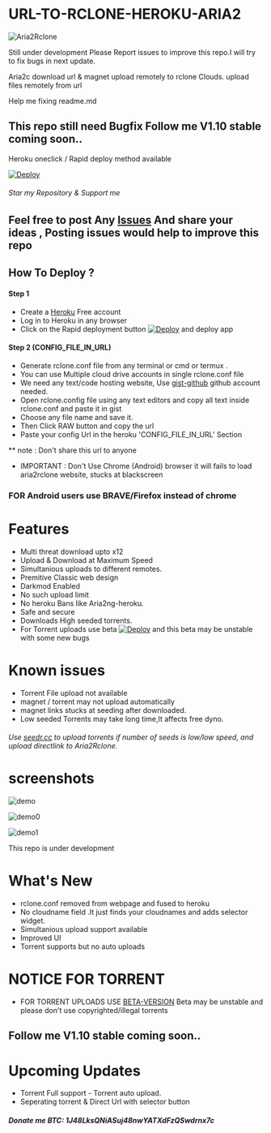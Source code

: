 # URL-TO-RCLONE-HEROKU-ARIA2

![Aria2Rclone](https://raw.githubusercontent.com/developeranaz/Aria2-Rclone-Remote-Uploader-HEROKU/main/example-imgs/162030099946.jpg)

 Still under development Please Report issues to improve this repo.I will try to fix bugs in next update.


Aria2c download url & magnet upload remotely to rclone Clouds.
upload files remotely from url

Help me fixing readme.md 

## This repo still need Bugfix Follow me V1.10 stable coming soon..
Heroku oneclick / Rapid deploy method available

[![Deploy](https://www.herokucdn.com/deploy/button.svg)](https://dashboard.heroku.com/new?template=https://github.com/developeranaz/Aria2-Rclone-Remote-Uploader-HEROKU)

###### Star my Repository & Support me

## Feel free to post Any [Issues](https://github.com/developeranaz/Aria2-Rclone-Remote-Uploader-HEROKU/issues) And share your ideas , Posting issues would help to improve this repo

## How To Deploy ?
#### Step 1
* Create a [Heroku](https://dashboard.heroku.com/login) Free account
* Log in to Heroku in any browser
* Click on the Rapid deployment button [![Deploy](https://www.herokucdn.com/deploy/button.svg)](https://dashboard.heroku.com/new?template=https://github.com/developeranaz/Aria2-Rclone-Remote-Uploader-HEROKU) and deploy app
#### Step 2 (CONFIG_FILE_IN_URL)

* Generate rclone.conf file from any terminal or cmd or termux .
* You can use Multiple cloud drive accounts in single rclone.conf file
* We need any text/code hosting website, Use [gist-github](https://gist.github.com) github account needed.
* Open rclone.config file using any text editors and copy all text inside rclone.conf and paste it in gist
* Choose any file name and save it.
* Then Click RAW button and copy the url
* Paste your config Url in the heroku 'CONFIG_FILE_IN_URL' Section

** note : Don't share this url to anyone
* IMPORTANT : Don't Use Chrome (Android) browser it will fails to load aria2rclone website, stucks at blackscreen 
### FOR Android users use BRAVE/Firefox instead of chrome


# Features 
 * Multi threat download upto x12
 * Upload & Download at Maximum Speed
 * Simultanious uploads to different remotes.
 * Premitive Classic web design
 * Darkmod Enabled
 * No such upload limit
 * No heroku Bans like Aria2ng-heroku.
 * Safe and secure
 * Downloads High seeded torrents.
 * For Torrent uploads use beta  [![Deploy](https://raw.githubusercontent.com/developeranaz/Aria2-Rclone-Remote-Uploader-HEROKU/main/example-imgs/heroku.svg)](https://dashboard.heroku.com/new?template=https://github.com/developeranaz/Aria2-Rclone-URL-Uploader-HEROKU-Beta) and this beta may be unstable with some new bugs 

# Known issues
 * Torrent File upload not available
 * magnet / torrent may not upload automatically
 * magnet links stucks at seeding after downloaded.
 * Low seeded Torrents may take long time,It affects free dyno.
###### Use [seedr.cc](https://seedr.cc) to upload torrents if number of seeds is low/low speed, and upload directlink to Aria2Rclone.
# screenshots
![demo](https://raw.githubusercontent.com/developeranaz/Aria2-Rclone-Remote-Uploader-HEROKU/main/example-imgs/Screenshot_20210513-105725.png)


![demo0](https://raw.githubusercontent.com/developeranaz/Aria2-Rclone-Remote-Uploader-HEROKU/main/example-imgs/Screenshot_20210513-105759.png)


![demo1](https://raw.githubusercontent.com/developeranaz/Aria2-Rclone-Remote-Uploader-HEROKU/main/example-imgs/Screenshot_20210513-105907.png)

This repo is under development

# What's New
* rclone.conf removed from webpage and fused to heroku
* No cloudname field .It just finds your cloudnames and adds selector widget.
* Simultanious upload support available
* Improved UI
* Torrent supports but no auto uploads
# NOTICE FOR TORRENT
* FOR TORRENT UPLOADS USE [BETA-VERSION](https://github.com/developeranaz/Aria2-Rclone-URL-Uploader-HEROKU-Beta) Beta may be unstable and please don't use copyrighted/illegal torrents
## Follow me V1.10 stable coming soon..
# Upcoming Updates
* Torrent Full support - Torrent auto upload.
* Seperating torrent & Direct Url with selector button

##### Donate me BTC: 1J48LksQNiASuj48nwYATXdFzQSwdrnx7c

